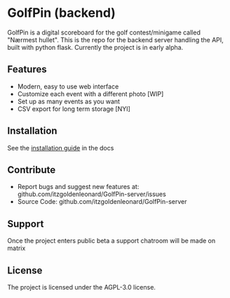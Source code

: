 # GolfPin (backend)

GolfPin is a digital scoreboard for the golf contest/minigame called "Nærmest hullet". This is the repo for the backend server handling the API, built with python flask. Currently the project is in early alpha.


## Features

- Modern, easy to use web interface
- Customize each event with a different photo [WIP]
- Set up as many events as you want
- CSV export for long term storage [NYI]

## Installation

See the [installation guide](not-yet-made) in the docs

## Contribute

- Report bugs and suggest new features at: github.com/itzgoldenleonard/GolfPin-server/issues
- Source Code: github.com/itzgoldenleonard/GolfPin-server

## Support

Once the project enters public beta a support chatroom will be made on matrix

## License

The project is licensed under the AGPL-3.0 license.
